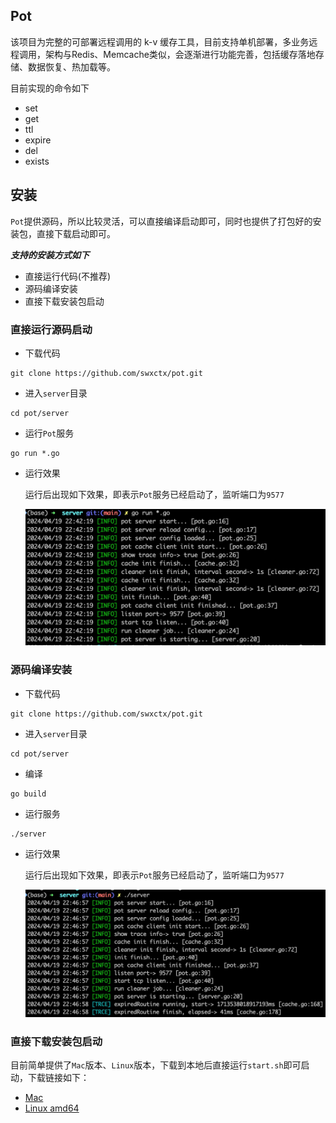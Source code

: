 ## Pot
该项目为完整的可部署远程调用的 k-v 缓存工具，目前支持单机部署，多业务远程调用，架构与Redis、Memcache类似，会逐渐进行功能完善，包括缓存落地存储、数据恢复、热加载等。

目前实现的命令如下

- set
- get
- ttl
- expire
- del
- exists

## 安装
`Pot`提供源码，所以比较灵活，可以直接编译启动即可，同时也提供了打包好的安装包，直接下载启动即可。

***支持的安装方式如下***

- 直接运行代码(不推荐)
- 源码编译安装
- 直接下载安装包启动

### 直接运行源码启动

- 下载代码

```
git clone https://github.com/swxctx/pot.git
```

- 进入`server`目录

```
cd pot/server
```

- 运行`Pot`服务

```
go run *.go
```

- 运行效果

	运行后出现如下效果，即表示`Pot`服务已经启动了，监听端口为`9577`

	![](./doc/code_run.jpg)

### 源码编译安装

- 下载代码

```
git clone https://github.com/swxctx/pot.git
```

- 进入`server`目录

```
cd pot/server
```

- 编译

```
go build
```

- 运行服务

```
./server
```

- 运行效果

	运行后出现如下效果，即表示`Pot`服务已经启动了，监听端口为`9577`

	![](./doc/build_run.jpg)

### 直接下载安装包启动

目前简单提供了`Mac`版本、`Linux`版本，下载到本地后直接运行`start.sh`即可启动，下载链接如下：

- [Mac]()
- [Linux amd64]()